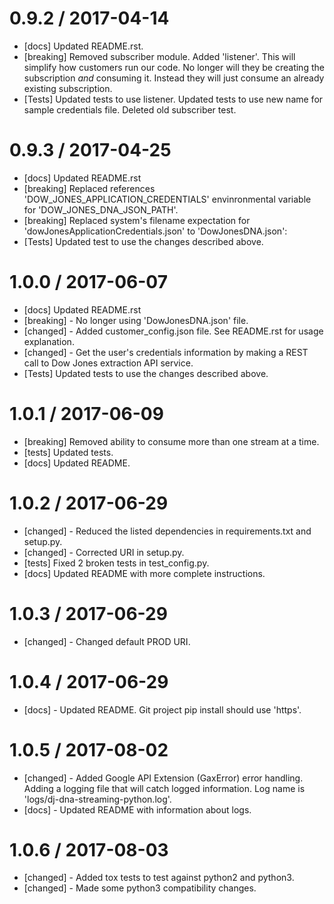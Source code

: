 0.9.2 / 2017-04-14
==================
- [docs] Updated README.rst. 
- [breaking] Removed subscriber module. Added 'listener'. This will simplify how customers run our code. No longer will they be creating
the subscription *and* consuming it. Instead they will just consume an already existing subscription.
- [Tests] Updated tests to use listener. Updated tests to use new name for sample credentials file. Deleted old subscriber test.

0.9.3 / 2017-04-25
==================
- [docs] Updated README.rst
- [breaking] Replaced references 'DOW_JONES_APPLICATION_CREDENTIALS' envinronmental variable for 'DOW_JONES_DNA_JSON_PATH'.
- [breaking] Replaced system's filename expectation for 'dowJonesApplicationCredentials.json' to 'DowJonesDNA.json':
- [Tests] Updated test to use the changes described above.

1.0.0 / 2017-06-07
==================
- [docs] Updated README.rst
- [breaking] - No longer using 'DowJonesDNA.json' file.
- [changed] - Added customer_config.json file. See README.rst for usage explanation.
- [changed] - Get the user's credentials information by making a REST call to Dow Jones extraction API service.
- [Tests] Updated tests to use the changes described above.

1.0.1 / 2017-06-09
==================
- [breaking] Removed ability to consume more than one stream at a time.
- [tests] Updated tests.
- [docs] Updated README.

1.0.2 / 2017-06-29
==================
- [changed] - Reduced the listed dependencies in requirements.txt and setup.py.
- [changed] - Corrected URI in setup.py.
- [tests] Fixed 2 broken tests in test_config.py.
- [docs] Updated README with more complete instructions.

1.0.3 / 2017-06-29
==================
- [changed] - Changed default PROD URI.

1.0.4 / 2017-06-29
==================
- [docs] - Updated README. Git project pip install should use 'https'.

1.0.5 / 2017-08-02
==================
- [changed] - Added Google API Extension (GaxError) error handling. Adding a logging file that will catch logged information. Log name is 'logs/dj-dna-streaming-python.log'.
- [docs] - Updated README with information about logs.  

1.0.6 / 2017-08-03
==================
- [changed] - Added tox tests to test against python2 and python3.
- [changed] - Made some python3 compatibility changes. 